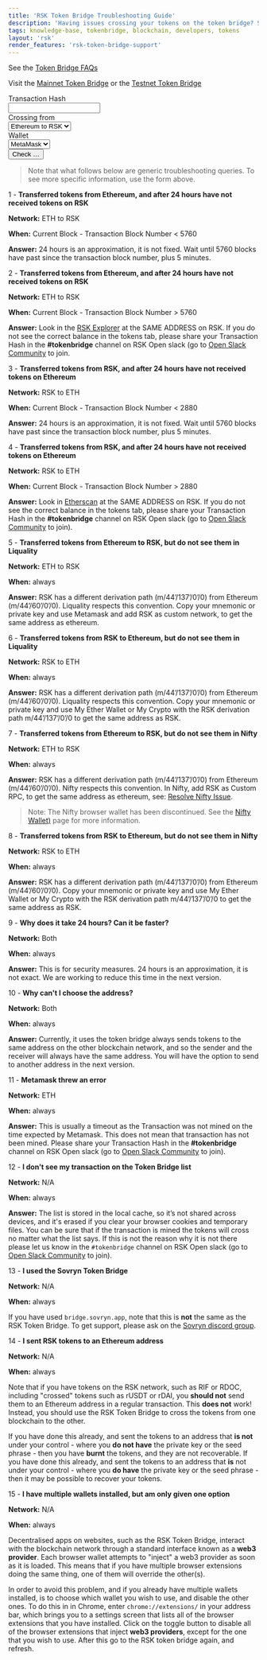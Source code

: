```yaml
---
title: 'RSK Token Bridge Troubleshooting Guide'
description: 'Having issues crossing your tokens on the token bridge? See the troubleshooting guide for help.'
tags: knowledge-base, tokenbridge, blockchain, developers, tokens
layout: 'rsk'
render_features: 'rsk-token-bridge-support'
---
```


See the [Token Bridge FAQs](https://developers.rsk.co/tools/tokenbridge/faq/)

Visit the [Mainnet Token Bridge](https://tokenbridge.rsk.co/) or the [Testnet Token Bridge](https://testnet.tokenbridge.rsk.co/)

<div class="rsk-token-bridge-support">
  <div class="rsk-token-bridge-support-input-area">
    <div>
      <label>Transaction Hash</label>
      <br />
      <input name="txHash" id="rsk-token-bridge-support-txHash" type="text" />
    </div>
    <div>
      <label>Crossing from</label>
      <br />
      <select name="fromNetwork" id="rsk-token-bridge-support-fromNetwork">
        <option value="ethereum-mainnet">Ethereum to RSK</option>
        <option value="rsk-mainnet">RSK to Ethereum</option>
      </select>
    </div>
    <div>
      <label>Wallet</label>
      <br />
      <select name="walletName" id="rsk-token-bridge-support-walletName">
        <option value="metamask">MetaMask</option>
        <option value="liquality">Liquality</option>
      </select>
    </div>
    <div>
      <button id="rsk-token-bridge-support-check-button">Check &hellip;</button>
    </div>
  </div>
  <div class="rsk-token-bridge-support-output-area">
  </div>
</div>

> Note that what follows below are generic troubleshooting queries.
> To see more specific information, use the form above.

1 - **Transferred tokens from Ethereum, and after 24 hours have not received tokens on RSK**

**Network:** ETH to RSK

**When:** Current Block - Transaction Block Number < 5760

**Answer:** 24 hours is an approximation, it is not fixed. Wait until 5760 blocks have past since the transaction block number, plus 5 minutes.

2 - **Transferred tokens from Ethereum, and after 24 hours have not received tokens on RSK**

**Network:** ETH to RSK

**When:** Current Block - Transaction Block Number > 5760

**Answer:**  Look in the [RSK Explorer](https://explorer.rsk.co/) at the SAME ADDRESS on RSK. If you do not see the correct balance in the tokens tab, please share your Transaction Hash in the **#tokenbridge** channel on RSK Open slack (go to [Open Slack Community](https://developers.rsk.co/slack) to join.

3 - **Transferred tokens from RSK, and after 24 hours have not received tokens on Ethereum**

**Network:** RSK to ETH

**When:** Current Block - Transaction Block Number < 2880

**Answer:**  24 hours is an approximation, it is not fixed. Wait until 5760 blocks have past since the transaction block number, plus 5 minutes.

4 - **Transferred tokens from RSK, and after 24 hours have not received tokens on Ethereum**

**Network:** RSK to ETH

**When:** Current Block - Transaction Block Number > 2880

**Answer:**  Look in [Etherscan](https://etherscan.io/) at the SAME ADDRESS on RSK. If you do not see the correct balance in the tokens tab, please share your Transaction Hash in the **#tokenbridge** channel on RSK Open slack (go to [Open Slack Community](https://developers.rsk.co/slack) to join).

5 - **Transferred tokens from Ethereum to RSK, but do not see them in Liquality**

**Network:** ETH to RSK

**When:** always

**Answer:**  RSK has a different derivation path (m/44’/137’/0’/0) from Ethereum (m/44’/60’/0’/0). Liquality respects this convention. Copy your mnemonic or private key and use Metamask and add RSK as custom network, to get the same address as ethereum.

6 - **Transferred tokens from RSK to Ethereum, but do not see them in Liquality**

**Network:** RSK to ETH

**When:** always

**Answer:**  RSK has a different derivation path (m/44’/137’/0’/0) from Ethereum (m/44’/60’/0’/0). Liquality respects this convention. Copy your mnemonic or private key and use My Ether Wallet or My Crypto with the RSK derivation path m/44’/137’/0’/0 to get the same address as RSK.

7 - **Transferred tokens from Ethereum to RSK, but do not see them in Nifty**

**Network:** ETH to RSK

**When:** always

**Answer:**  RSK has a different derivation path (m/44’/137’/0’/0) from Ethereum (m/44’/60’/0’/0). Nifty respects this convention. In Nifty, add RSK as Custom RPC, to get the same address as ethereum, see: [Resolve Nifty Issue](https://developers.rsk.co/tutorials/resolve-nifty-issue/).

> Note: The Nifty browser wallet has been discontinued. See the [Nifty Wallet)](https://developers.rsk.co/wallet/use/nifty) page for more information.

8 - **Transferred tokens from RSK to Ethereum, but do not see them in Nifty**

**Network:** RSK to ETH

**When:** always

**Answer:**  RSK has a different derivation path (m/44’/137’/0’/0) from Ethereum (m/44’/60’/0’/0). Copy your mnemonic or private key and use My Ether Wallet or My Crypto with the RSK derivation path m/44’/137’/0’/0 to get the same address as RSK.

9 - **Why does it take 24 hours? Can it be faster?**

**Network:** Both

**When:** always

**Answer:**  This is for security measures. 24 hours is an approximation, it is not exact. We are working to reduce this time in the next version.

10 - **Why can't I choose the address?**

**Network:** Both

**When:** always

**Answer:**  Currently, it uses the token bridge always sends tokens to the same address on the other blockchain network, and so the sender and the receiver will always have the same address. You will have the option to send to another address in the next version.

11 - **Metamask threw an error**

**Network:** ETH

**When:** always

**Answer:**  This is usually a timeout as the Transaction was not mined on the time expected by Metamask. This does not mean that transaction has not been mined. Please share your Transaction Hash in the **#tokenbridge** channel on RSK Open slack (go to [Open Slack Community](https://developers.rsk.co/slack) to join).

12 - **I don't see my transaction on the Token Bridge list**

**Network:** N/A

**When:** always

**Answer:**  The list is stored in the local cache, so it’s not shared across devices, and it's erased if you clear your browser cookies and temporary files. You can be sure that if the transaction is mined the tokens will cross no matter what the list says. If this is not the reason why it is not there please let us know in the `#tokenbridge` channel on RSK Open slack (go to [Open Slack Community](https://developers.rsk.co/slack) to join).

13 - **I used the Sovryn Token Bridge**

**Network:** N/A

**When:** always

If you have used `bridge.sovryn.app`,
note that this is **not** the same as the RSK Token Bridge.
To get support, please ask on the
[Sovryn discord group](https://discord.com/channels/729675474665603133/813119624098611260).

14 - **I sent RSK tokens to an Ethereum address**

**Network:** N/A

**When:** always

Note that if you have tokens on the RSK network, such as RIF or RDOC,
including "crossed" tokens such as rUSDT or rDAI,
you **should not** send them to an Ethereum address in a regular transaction.
This **does not** work!
Instead, you should use the RSK Token Bridge to cross the tokens
from one blockchain to the other.

If you have done this already,
and sent the tokens to an address that **is not** under your control -
where you **do not have** the private key or the seed phrase -
then you have **burnt** the tokens, and they are not recoverable.
If you have done this already,
and sent the tokens to an address that **is** not under your control -
where you **do have** the private key or the seed phrase -
then it may be possible to recover your tokens.

15 - **I have multiple wallets installed, but am only given one option**

**Network:** N/A

**When:** always

Decentralised apps on websites, such as the RSK Token Bridge,
interact with the blockchain network through a standard interface
known as a **web3 provider**.
Each browser wallet attempts to "inject" a web3 provider as soon as it is loaded.
This means that if you have multiple browser extensions doing the same thing,
one of them will override the other(s).

In order to avoid this problem, and if you already have multiple wallets installed,
is to choose which wallet you wish to use, and disable the other ones.
To do this in in Chrome, enter `chrome://extensions/` in your address bar,
which brings you to a settings screen that lists all of
the browser extensions that you have installed.
Click on the toggle button to disable all of the browser extensions
that inject **web3 providers**, except for the one that you wish to use.
After this go to the RSK token bridge again, and refresh.
